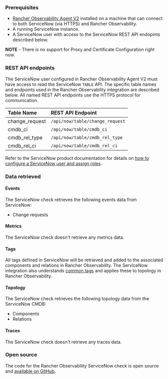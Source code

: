### Prerequisites

- [Rancher Observability Agent V2](/#/stackpacks/stackstate-agent-v2/) installed on a machine that can connect to both ServiceNow (via HTTPS) and Rancher Observability.
- A running ServiceNow instance.
- A ServiceNow user with access to the ServiceNow REST API endopints described below.

**NOTE** - There is no support for Proxy and Certificate Configuration right now.

### REST API endpoints

The ServiceNow user configured in Rancher Observability Agent V2 must have access to read the ServiceNow `TABLE` API. The specific table names and endpoints used in the Rancher Observability integration are described below. All named REST API endpoints use the HTTPS protocol for communication.

| Table Name | REST API Endpoint | 
|:---|:---|
| change_request | `/api/now/table/change_request` |
| cmdb_ci  |  `/api/now/table/cmdb_ci` |
| cmdb_rel_type  |  `/api/now/table/cmdb_rel_type` |
| cmdb_rel_ci  |  `/api/now/table/cmdb_rel_ci` |

Refer to the ServiceNow product documentation for details on [how to configure a ServiceNow user and assign roles](https://l.stackstate.com/ui-servicenow-configure-user).

### Data retrieved

#### Events

The ServiceNow check retrieves the following events data from ServiceNow:

- Change requests

#### Metrics

The ServiceNow check doesn't retrieve any metrics data.

#### Tags

All tags defined in ServiceNow will be retrieved and added to the associated components and relations in Rancher Observability.
The ServiceNow integration also understands [common tags](https://docs.stackstate.com/configure/topology/tagging) and applies these to topology in Rancher Observability.

#### Topology

The ServiceNow check retrieves the following topology data from the ServiceNow CMDB:

- Components
- Relations

#### Traces

The ServiceNow check doesn't retrieve any traces data.

### Open source

The code for the Rancher Observability ServiceNow check is open source and [available on GitHub](https://l.stackstate.com/ui-servicenow-github-agent-check).